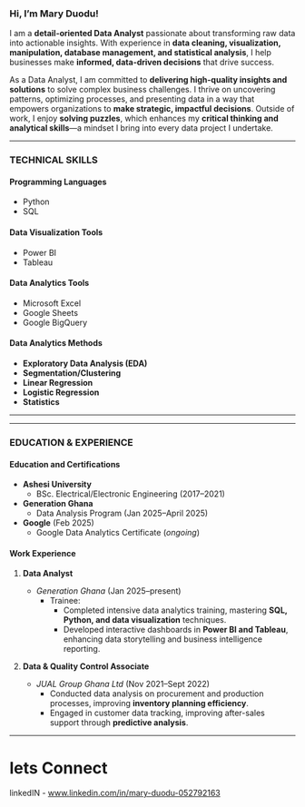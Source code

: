 ### **Hi, I’m Mary Duodu!**  

I am a **detail-oriented Data Analyst** passionate about transforming raw data into actionable insights.
With experience in **data cleaning, visualization, manipulation, database management, and statistical analysis**, 
I help businesses make **informed, data-driven decisions** that drive success.  

As a Data Analyst, I am committed to **delivering high-quality insights and solutions** to solve complex business challenges.
I thrive on uncovering patterns, optimizing processes, and presenting data in a way that empowers organizations 
to **make strategic, impactful decisions**. Outside of work, I enjoy **solving puzzles**, which enhances my **critical thinking and analytical skills**—a mindset I bring into 
every data project I undertake. 

---

### **TECHNICAL SKILLS**  

#### **Programming Languages**  
- Python  
- SQL  

#### **Data Visualization Tools**  
- Power BI  
- Tableau  

#### **Data Analytics Tools**  
- Microsoft Excel  
- Google Sheets  
- Google BigQuery  

#### **Data Analytics Methods**  
- **Exploratory Data Analysis (EDA)**  
- **Segmentation/Clustering**  
- **Linear Regression**  
- **Logistic Regression**  
- **Statistics**  

---

---

### **EDUCATION & EXPERIENCE**  

#### **Education and Certifications**  
- **Ashesi University**  
  - BSc. Electrical/Electronic Engineering (2017–2021)  
- **Generation Ghana**  
  - Data Analysis Program (Jan 2025–April 2025)  
- **Google** (Feb 2025)  
  - Google Data Analytics Certificate (*ongoing*)  

#### **Work Experience**  
1. **Data Analyst**  
   - *Generation Ghana* (Jan 2025–present)  
     - Trainee:  
       - Completed intensive data analytics training, mastering **SQL, Python, and data visualization** techniques.  
       - Developed interactive dashboards in **Power BI and Tableau**, enhancing data storytelling and business intelligence reporting.  

2. **Data & Quality Control Associate**  
   - *JUAL Group Ghana Ltd* (Nov 2021–Sept 2022)  
     - Conducted data analysis on procurement and production processes, improving **inventory planning efficiency**.  
     - Engaged in customer data tracking, improving after-sales support through **predictive analysis**.  

---


# lets Connect

linkedIN - www.linkedin.com/in/mary-duodu-052792163


